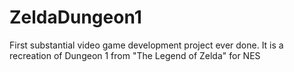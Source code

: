 # ZeldaDungeon1
First substantial video game development project ever done. It is a recreation of Dungeon 1 from "The Legend of Zelda" for NES

